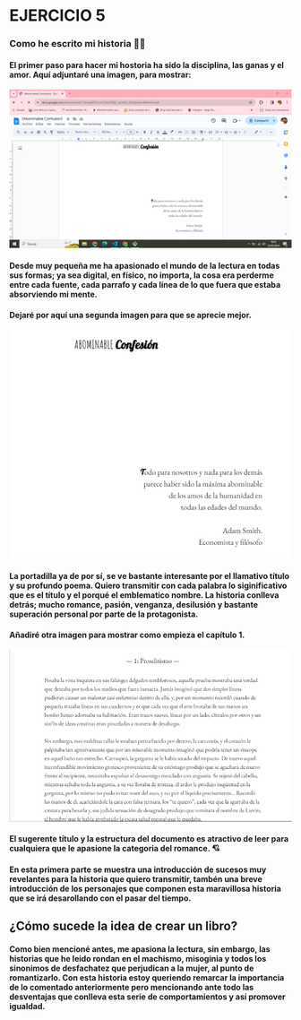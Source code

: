 # EJERCICIO 5
### Como he escrito mi historia 🧡📙
#### El primer paso para hacer mi hostoria ha sido la disciplina, las ganas y el amor. Aquí adjuntaré una imagen, para mostrar:
![❌ERROR❌](./1.PNG "Texto a mostrar cuando nos situamos sobre la imagen. En este caso sería Baile de la película Pulp Fiction")
#### Desde muy pequeña me ha apasionado el mundo de la lectura en todas sus formas; ya sea digital, en físico, no importa, la cosa era perderme entre cada fuente, cada parrafo y cada línea de lo que fuera que estaba absorviendo mi mente. 

#### Dejaré por aquí una segunda imagen para que se aprecie mejor. 
![❌ERROR❌](./2.PNG "Texto a mostrar cuando nos situamos sobre la imagen. En este caso sería Baile de la película Pulp Fiction")
#### La portadilla ya de por sí, se ve bastante interesante por el llamativo título y su profundo poema. Quiero transmitir con cada palabra lo siginificativo que es el título y el porqué el emblematico nombre. La historia conlleva detrás; mucho romance, pasión, venganza, desilusión y bastante superación personal por parte de la protagonista.
#### Añadiré otra imagen para mostrar como empieza el capítulo 1. 
![❌ERROR❌](./3.PNG "Texto a mostrar cuando nos situamos sobre la imagen. En este caso sería Baile de la película Pulp Fiction")
#### El sugerente título y la estructura del documento es atractivo de leer para cualquiera que le apasione la categoria del romance. 💘
#### En esta primera parte se muestra una introducción de sucesos muy revelantes para la historia que quiero transmitir, tambén una breve introducción de los personajes que componen esta maravillosa historia que se irá desarollando con el pasar del tiempo. 

## ¿Cómo sucede la idea de crear un libro?

#### Como bien mencioné antes, me apasiona la lectura, sin embargo, las historias que he leido rondan en el machismo, misoginia y todos los sinonimos de desfachatez que perjudican a la mujer, al punto de romantizarlo. Con esta historia estoy queriendo remarcar la importancia de lo comentado anteriormente pero mencionando ante todo las desventajas que conlleva esta serie de comportamientos y así promover igualdad. 
